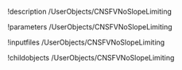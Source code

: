 !description /UserObjects/CNSFVNoSlopeLimiting

!parameters /UserObjects/CNSFVNoSlopeLimiting

!inputfiles /UserObjects/CNSFVNoSlopeLimiting

!childobjects /UserObjects/CNSFVNoSlopeLimiting

